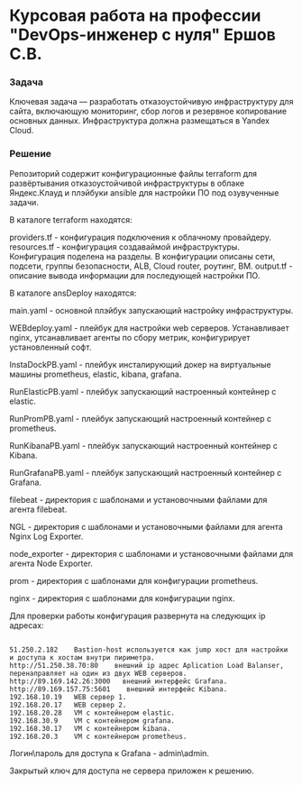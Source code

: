 # Курсовая работа на профессии "DevOps-инженер с нуля" Ершов С.В.

### Задача

Ключевая задача — разработать отказоустойчивую инфраструктуру для сайта, включающую мониторинг, сбор логов и резервное копирование основных данных. Инфраструктура должна размещаться в Yandex Cloud.

### Решение

Репозиторий содержит конфигурационные файлы terraform для развёртывания отказоустойчивой инфраструктуры в облаке Яндекс.Клауд 
и плэйбуки ansible для настройки ПО под озувученные задачи.

В каталоге terraform находятся:

providers.tf - конфигурация подключения к облачному провайдеру.
resources.tf - конфигурация создаваймой инфраструктуры. Конфигурация поделена на разделы. В конфигурации описаны сети, подсети, группы безопасности, ALB, Cloud router, роутинг, ВМ.
output.tf - описание вывода информации для последующей настройки ПО.

В каталоге ansDeploy находятся:


main.yaml - основной плэйбук запускающий настройку инфраструктуры.

WEBdeploy.yaml - плейбук для настройки web серверов. Устанавливает nginx, утсанавливает агенты по сбору метрик, конфигурирует установленный софт.

InstaDockPB.yaml - плейбук инсталирующий докер на виртуальные машины prometheus, elastic, kibana, grafana.

RunElasticPB.yaml - плейбук запускающий настроенный контейнер с elastic.

RunPromPB.yaml - плейбук запускающий настроенный контейнер с prometheus.

RunKibanaPB.yaml - плейбук запускающий настроенный контейнер с Kibana.

RunGrafanaPB.yaml - плейбук запускающий настроенный контейнер с Grafana.


filebeat - директория с шаблонами и установочными файлами для агента filebeat.

NGL - директория с шаблонами и установочными файлами для агента Nginx Log Exporter.

node_exporter - директория с шаблонами и установочными файлами для агента Node Exporter.

prom - директория с шаблонами для конфигурации prometheus.

nginx - директория с шаблонами для конфигурации nginx.


Для проверки работы конфигурация развернута на следующих ip адресах:

```

51.250.2.182    Bastion-host используется как jump хост для настройки и доступа к хостам внутри пириметра.
http://51.250.38.70:80    внешний ip адрес Aplication Load Balanser, перенаправляет на один из двух WEB серверов.
http://89.169.142.26:3000   внешний интерфейс Grafana.
http://89.169.157.75:5601    внешний интерфейс Kibana.
192.168.10.19   WEB сервер 1.
192.168.20.17   WEB сервер 2.
192.168.20.28   VM с контейнером elastic.
192.168.30.9    VM с контейнером grafana.
192.168.30.17   VM с контейнером kibana.
192.168.20.3    VM с контейнером prometheus.

```


Логин\пароль для доступа к Grafana - admin\admin.


Закрытый ключ для доступа не сервера приложен к решению.
